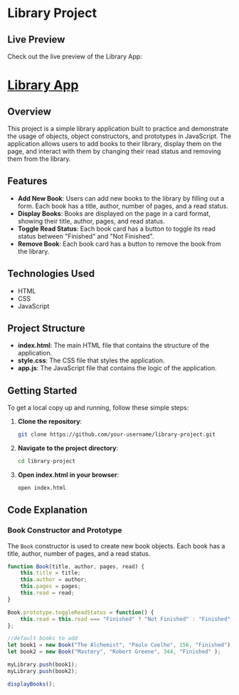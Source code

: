# Library Project

## Live Preview

Check out the live preview of the Library App:

# [Library App](https://agastyasohan.github.io/web_dev_projects/library_app)

## Overview

This project is a simple library application built to practice and demonstrate the usage of objects, object constructors, and prototypes in JavaScript. The application allows users to add books to their library, display them on the page, and interact with them by changing their read status and removing them from the library.

## Features

- **Add New Book**: Users can add new books to the library by filling out a form. Each book has a title, author, number of pages, and a read status.
- **Display Books**: Books are displayed on the page in a card format, showing their title, author, pages, and read status.
- **Toggle Read Status**: Each book card has a button to toggle its read status between "Finished" and "Not Finished".
- **Remove Book**: Each book card has a button to remove the book from the library.

## Technologies Used

- HTML
- CSS
- JavaScript

## Project Structure

- **index.html**: The main HTML file that contains the structure of the application.
- **style.css**: The CSS file that styles the application.
- **app.js**: The JavaScript file that contains the logic of the application.

## Getting Started

To get a local copy up and running, follow these simple steps:

1. **Clone the repository**:
    ```sh
    git clone https://github.com/your-username/library-project.git
    ```
2. **Navigate to the project directory**:
    ```sh
    cd library-project
    ```
3. **Open index.html in your browser**:
    ```sh
    open index.html
    ```

## Code Explanation

### Book Constructor and Prototype

The `Book` constructor is used to create new book objects. Each book has a title, author, number of pages, and a read status.

```javascript
function Book(title, author, pages, read) {
    this.title = title;
    this.author = author;
    this.pages = pages;
    this.read = read;
}

Book.prototype.toggleReadStatus = function() {
    this.read = this.read === "Finished" ? "Not Finished" : "Finished";
};

//default books to add
let book1 = new Book("The Alchemist", "Paulo Coelho", 156, "Finished");
let book2 = new Book("Mastery", "Robert Greene", 344, "Finished" );

myLibrary.push(book1);
myLibrary.push(book2);

displayBooks();
```
